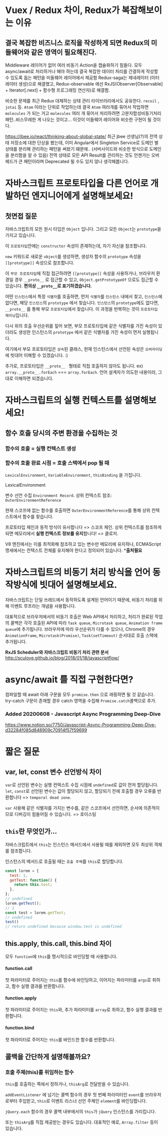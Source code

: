 # Vuex / Redux 차이, Redux가 복잡해보이는 이유

## 결국 복잡한 비즈니스 로직을 작성하게 되면 Redux의 미들웨어와 같은 영역이 필요해진다.

Middleware 레이어가 없어 여러 비동기 Action을 캡슐화하기 힘들다.
모두 async/await로 처리하거나 해야 하는데
결국 복잡한 데이터 처리를 간결하게 작성할 수 있도록 돕는 패턴을 미들웨어 레이어에서 제공함
Redux-saga는 제네레이터 (이터레이터 생성)으로 해결했고,
Redux-observable 에선 RxJS(Observer[Observable] + Iterator[.next] + 함수형 프로그래밍 연산자)로 해결함.

비슷한 문제를 최근 Redux 대체하는 상태 관리 라이브러리에서도 공유한다. `recoil` , `jotai` 등.
`Atom` 이라는 단위로 작업하는데 결국 `Atom` 여러개를 묶어서 작업하면 `molecules` 가 되는 거고 `molecules` 여러 개 묶어서 처리하려면 고분자합성비동기처리패턴..비스무레한 게 나오는 것이고... 이것이 미들웨어 레이어와 비슷한 구현이 될 것이다.

https://jbee.io/react/thinking-about-global-state/
최근 jbee 선생님(?)의 전역 상태 저장소에 대한 단상을 봤는데,
이미 Angular에서 Singleton Service로 도메인 별 상태를 분리해 관리하는 패턴을 써왔기 떄문에.. (서버사이드와 비슷한 방식으로 도메인을 분리함을 알 수 있음)
전역 상태로 모든 API Result를 관리하는 것도 언젠가는 오버헤드가 큰 패턴이라며 Deprecated 될 수도 있지 않나 생각해봅니다.


# 자바스크립트 프로토타입을 다른 언어로 개발하던 엔지니어에게 설명해보세요!

## 첫면접 질문

자바스크립트의 모든 원시 타입은 `Object` 입니다.
그리고 모든 `Object`는 `prototype`을 가지고 있습니다.

이 `프로토타입`안에는 `constructor` 속성이 존재하는데, 자기 자신을 참조합니다.

`new` 키워드로 새로운 `object`를 생성하면, 생성자 함수의 `prototype` 속성을 `[[prototype]]` 속성으로 참조합니다.

이 `부모 프로토타입`에 직접 접근하려면 `[[prototype]]` 속성을 사용하거나,
브라우저 환경일 경우 `__proto__` 로 접근할 수 있고,
`Object.getPrototypeOf` 으로도 접근할 수 있습니다.
**편의상 `__proto__`로 표기하겠습니다.**

어떤 `인스턴스`에서 특정 `식별자`를 호출하면,
먼저 `식별자`를 `인스턴스` 내에서 찾고,
`인스턴스`에 없다면, 해당 `인스턴스`의 `prototype` 에서 찾습니다.
`인스턴스`의 `prototype`에도 없다면, `__proto__` 를 통해 부모 `프로토타입`에서 찾습니다.
이 과정을 반복하는 것이 `프로토타입 체이닝`입니다.

다시 위의 호출 우선순위를 짚어 보면,
부모 프로토타입에 같은 식별자를 가진 속성이 있더라도
생성한 인스턴스의 `prototype` 에서 같은 식별자를 가진 속성이 먼저 실행됩니다.

여기에서 부모 프로토타입은 `상속`된 클래스,
현재 인스턴스에서 선언된 속성은 `오버라이딩`에 빗대어 이해할 수 있겠습니다. :)

추가로, 프로토타입은 `__proto__ ` 형태로 직접 호출하지 않아도 됩니다. 
ex) `array.__proto__.forEach` === `array.forEach`.
언어 설계자가 의도한 내용이라, 그대로 이해하면 되겠습니다.

# 자바스크립트의 실행 컨텍스트를 설명해보세요!

## 함수 호출 당시의 주변 환경을 수집하는 것

### 함수의 호출 = 실행 컨텍스트 생성

### 함수의 호출 완료 시점 = 호출 스택에서 pop 될 때

`LexicalEnvironment`, `VariableEnvironment`, `thisBinding` 을 가집니다.

LexicalEnvironment

변수 선언 수집 `Environment Record`.
상위 컨텍스트 참조: `OuterEnvironmentReference`

현재 스코프에 없는 함수를 호출하면 `OuterEnvironmentReference`를 통해 상위 컨텍스트에서 함수를 찾습니다.

프로토타입 체인과 동작 방식이 유사합니다 => 스코프 체인.
상위 컨텍스트를 참조하게 되면 메모리에서 **실행 컨텍스트 정보를 유지**합니다! => 클로저.

V8 엔진에서는 이를 최적화해 참조하고 있는 변수만 메모리에 유지하나,
ECMAScript 명세에서는 컨텍스트 전체를 유지해야 한다고 정의되어 있습니다. ***출처필요**

# 자바스크립트의 비동기 처리 방식을 언어 동작방식에 빗대어 설명해보세요.

자바스크립트는 단일 쓰레드에서 동작하도록 설계된 언어이기 때문에,
비동기 처리를 위해 이벤트 루프라는 개념을 사용합니다.

대표적으로 브라우저에서의 비동기 호출은 Web API에서 처리하고,
처리가 완료된 작업의 콜백은 각각 호출된 API에 따라
`Task queue`, `Microtask queue`, `Animation frame queue`에 추가됩니다.
브라우저에 따라 우선순위가 다를 수 있으나, 
Chrome의 경우 `AnimationFrame`, `Microtask(Promise)`, `Task(setTimeout)` 순서대로 호출 스택에 추가됩니다.

**RxJS Scheduler와 자바스크립트 비동기 처리 관련 문서**
http://sculove.github.io/blog/2018/01/18/javascriptflow/

# async/await 를 직접 구현한다면? 

컴파일할 때 await 아래 구문을 모두 `promise.then` 으로 래핑하면 될 것 같습니다.
try-catch 구문이 존재할 경우 catch 영역을 수집해 `Promise.catch`콜백으로 추가.

### Added 20200608 - Javascript Async Programming Deep-Dive

https://www.notion.so/7750/Javascript-Async-Programming-Deep-Dive-d32284f085d848909c70914f57f59699

# 짧은 질문

## var, let, const 변수 선언방식 차이

`var`로 선언된 변수는 실행 컨텍스트 수집 시점에  `undefined`로 값이 먼저 할당됩니다.
`let`, `const`로 선언된 변수는 값이 할당되지 않고, 할당되기 전에 호출할 경우 오류를 반환합니다 => `temporal dead zone`.

`var` 사용해 같은 식별자를 가지는 변수를, 같은 스코프에서 선언하면, 순서에 의존적이므로 디버깅이 힘들어질 수 있습니다. => 호이스팅

## `this`란 무엇인가...

자바스크립트에서 `this`는 인스턴스 메서드에서 사용될 때를 제외하면 모두 최상위 객체를 참조합니다.

인스턴스의 메서드로 호출될 때는 `호출 주체`를 `this`로 할당합니다.

```js
const lorem = {
  test: 1,
  getTest: function() {
    return this.test;
  },
};
// undefined
lorem.getTest();
// 1
const test = lorem.getTest;
// undefined
test()
// return undefined because window.test is undefined
```

## this.apply, this.call, this.bind 차이

모두 `function`에 `this`를 명시적으로 바인딩할 때 사용합니다.

#### function.call

첫 파라미터로 주어지는 `this`를 함수에 바인딩하고, 이어지는 파라미터를 `args`로 취하고, 함수 실행 결과를 반환합니다.

#### function.apply

첫 파라미터로 주어지는 `this`와, 추가 파라미터를 `array`로 취하고, 함수 실행 결과를 반환합니다.

#### function.bind

첫 파라미터로 주어지는 `this`를 바인드한 함수를 반환합니다.

## 콜백을 간단하게 설명해볼까요?

### 호출 주체(this)를 위임하는 함수

`this`를 호출하는 쪽에서 정하거나, `thisArg`로 전달받을 수 있습니다.

`addEventListener` 에 넘기는 콜백 함수의 경우 첫 번째 파라미터인 `event`를 브라우저로부터 주입받고, `this`로 이벤트 리스너 선언 주체인 `element`를 바인딩합니다.

`jQuery.each` 함수의 경우 콜백 내부에서의 `this`가 `jQuery` 인스턴스를 가리킵니다.

또는 `thisArg`를 직접 제공받는 경우도 있습니다.
대표적인 예로, `Array.filter` 등이 있습니다.
